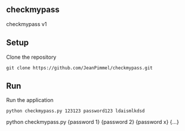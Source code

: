 ## checkmypass
checkmypass v1

## Setup

Clone the repository

```
git clone https://github.com/JeanPimmel/checkmypass.git
```

## Run

Run the application

```
python checkmypass.py 123123 password123 ldaismlkdsd
```

python checkmypass.py {password 1} {password 2} {password x} {...}
